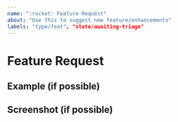 ```yaml
---
name: ":rocket: Feature Request"
about: "Use this to suggest new feature/enhancements"
labels: "type/feat", "state/awaiting-triage"
---
```


<!--
 Please use the following issue title format:
 "[<scope>] <summary of your request>"
-->

# Feature Request
<!--
  Explain your request in great detail (required).

  Things to consider:
   - Why should we add this feature/enhancement
   - What problem(s) does it solve
   - Complexity
   - How we should implement it
-->

## Example (if possible)
<!--
  If possible demonstrate your request via a JSFiddle.

  How to create an example:
   1. Open the following JSFiddle - https://jsfiddle.net/31d6y7mn
   2. Click "Fork" at the top
   3. Add the HTML, CSS and JavaScript which shows your request 
   4. Click "Save" at the top
   5. Copy the URL of your fiddle and link it here
-->

## Screenshot (if possible)
<!--
  If possible include images or gifs of your request.

  E.g. new component request should include images of the component
  in other frameworks and on websites.
  
  If your looking for a tool we recommend ShareX - https://github.com/ShareX/ShareX
-->
